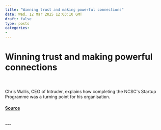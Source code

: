 ```yaml
---
title: "Winning trust and making powerful connections"
date: Wed, 12 Mar 2025 12:03:10 GMT
draft: false
type: posts
categories: 
- 
---
```

# Winning trust and making powerful connections

<br/>

<br/>
Chris Wallis, CEO of Intruder, explains how completing the NCSC's Startup Programme was a turning point for his organisation.

#### [Source](https://www.ncsc.gov.uk/blog-post/winning-trust-and-making-powerful-connections)

<br/>
---
